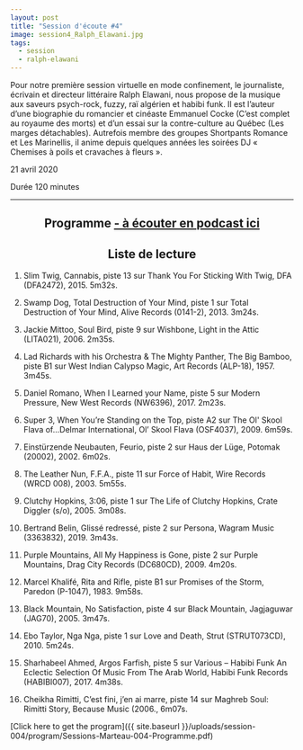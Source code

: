 ```yaml
---
layout: post
title: "Session d'écoute #4"
image: session4_Ralph_Elawani.jpg
tags:
  - session
  - ralph-elawani
---
```

Pour notre première session virtuelle en mode confinement, le journaliste, écrivain et directeur littéraire Ralph Elawani, nous propose de la musique aux saveurs psych-rock, fuzzy, raï algérien et habibi funk. Il est l’auteur d’une biographie du romancier et cinéaste Emmanuel Cocke (C’est complet au royaume des morts) et d’un essai sur la contre-culture au Québec (Les marges détachables). Autrefois membre des groupes Shortpants Romance et Les Marinellis, il anime depuis quelques années les soirées DJ « Chemises à poils et cravaches à fleurs ». 



21 avril 2020

Durée 120 minutes

<!-- Sur Facebook: https://www.facebook.com/sessionsmarteau/ -->



<div id="programme"></div>
<hr>

<h2 style="text-align: center;">
Programme <a href="https://sessionsmarteau.com/musique/#podcasts">- à écouter en podcast ici</a>
</h2>

<h2 style="text-align: center;">
Liste de lecture
</h2>


1. Slim Twig, Cannabis, piste 13 sur Thank You For Sticking With Twig, DFA (DFA2472), 2015. 5m32s. 

2. Swamp Dog, Total Destruction of Your Mind, piste 1 sur Total Destruction of Your Mind, Alive Records (0141-2), 2013. 3m24s. 

3. Jackie Mittoo, Soul Bird, piste 9 sur Wishbone, Light in the Attic (LITA021), 2006. 2m35s. 

4. Lad Richards with his Orchestra & The Mighty Panther, The Big Bamboo, piste B1 sur  West Indian Calypso Magic, Art Records (ALP-18), 1957. 3m45s.

5. Daniel Romano, When I Learned your Name, piste 5 sur Modern Pressure, New West Records (NW6396), 2017. 2m23s.

6. Super 3, When You’re Standing on the Top, piste A2 sur The Ol' Skool Flava of...Delmar International, Ol’ Skool Flava (OSF4037), 2009. 6m59s.

7. Einstürzende Neubauten, Feurio, piste 2 sur Haus der Lüge, Potomak (20002), 2002. 6m02s.

8. The Leather Nun, F.F.A., piste 11 sur Force of Habit, Wire Records (WRCD 008), 2003. 5m55s. 

9. Clutchy Hopkins, 3:06, piste 1 sur The Life of Clutchy Hopkins, Crate Diggler (s/o), 2005. 3m08s. 

10. Bertrand Belin, Glissé redressé, piste 2 sur Persona, Wagram Music (3363832), 2019. 3m43s.

11. Purple Mountains, All My Happiness is Gone, piste 2 sur Purple Mountains, Drag City Records (DC680CD), 2009. 4m20s.

12. Marcel Khalifé, Rita and Rifle, piste B1 sur Promises of the Storm, Paredon (P-1047), 1983. 9m58s.

13. Black Mountain, No Satisfaction, piste 4 sur Black Mountain, Jagjaguwar (JAG70), 2005. 3m47s.

14. Ebo Taylor, Nga Nga, piste 1 sur Love and Death, Strut (STRUT073CD), 2010. 5m24s.

15. Sharhabeel Ahmed, Argos Farfish, piste 5 sur Various ‎– Habibi Funk An Eclectic Selection Of Music From The Arab World, Habibi Funk Records (HABIBI007), 2017. 4m38s.

16. Cheikha Rimitti, C’est fini, j’en ai marre, piste 14 sur Maghreb Soul: Rimitti Story, Because Music (2006., 6m07s.



[Click here to get the program]({{ site.baseurl }}/uploads/session-004/program/Sessions-Marteau-004-Programme.pdf)




